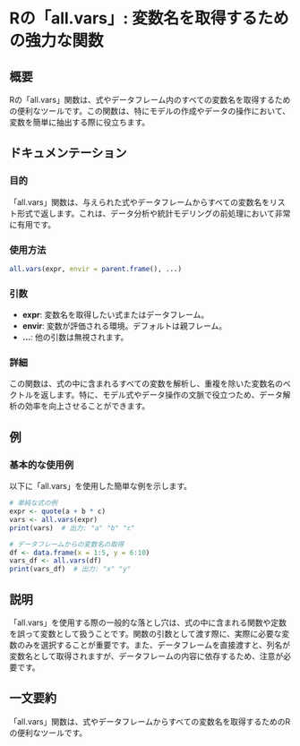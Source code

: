 <!--
Meta Description: # Rの「all.vars」: 変数名を取得するための強力な関数 ## 概要 Rの「all.vars」関数は、式やデータフレーム内のすべての変数名を取得するための便利なツールです。この関数は、特にモデルの作成やデータの操作において、変数を簡単に抽出する際に役立ちます。 ## ドキュメンテーション #...
Meta Keywords: vars, all, expr, 関数は, この関数は
-->

# Rの「all.vars」: 変数名を取得するための強力な関数

## 概要
Rの「all.vars」関数は、式やデータフレーム内のすべての変数名を取得するための便利なツールです。この関数は、特にモデルの作成やデータの操作において、変数を簡単に抽出する際に役立ちます。

## ドキュメンテーション
### 目的
「all.vars」関数は、与えられた式やデータフレームからすべての変数名をリスト形式で返します。これは、データ分析や統計モデリングの前処理において非常に有用です。

### 使用方法
```R
all.vars(expr, envir = parent.frame(), ...)
```

### 引数
- **expr**: 変数名を取得したい式またはデータフレーム。
- **envir**: 変数が評価される環境。デフォルトは親フレーム。
- **...**: 他の引数は無視されます。

### 詳細
この関数は、式の中に含まれるすべての変数を解析し、重複を除いた変数名のベクトルを返します。特に、モデル式やデータ操作の文脈で役立つため、データ解析の効率を向上させることができます。

## 例
### 基本的な使用例
以下に「all.vars」を使用した簡単な例を示します。

```R
# 単純な式の例
expr <- quote(a + b * c)
vars <- all.vars(expr)
print(vars)  # 出力: "a" "b" "c"

# データフレームからの変数名の取得
df <- data.frame(x = 1:5, y = 6:10)
vars_df <- all.vars(df)
print(vars_df)  # 出力: "x" "y"
```

## 説明
「all.vars」を使用する際の一般的な落とし穴は、式の中に含まれる関数や定数を誤って変数として扱うことです。関数の引数として渡す際に、実際に必要な変数のみを選択することが重要です。また、データフレームを直接渡すと、列名が変数名として取得されますが、データフレームの内容に依存するため、注意が必要です。

## 一文要約
「all.vars」関数は、式やデータフレームからすべての変数名を取得するためのRの便利なツールです。